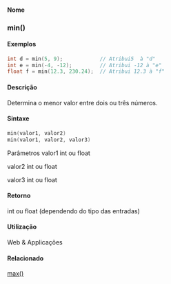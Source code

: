 
#### Nome
### min()

#### Exemplos

```pde
int d = min(5, 9);            // Atribui5  à "d"
int e = min(-4, -12);         // Atribui -12 à "e"
float f = min(12.3, 230.24);  // Atribui 12.3 à "f"

```



#### Descrição
Determina o menor valor entre dois ou três números.

#### Sintaxe
```pde
min(valor1, valor2)
min(valor1, valor2, valor3)

```
Parâmetros
valor1
int ou float


valor2
int ou float


valor3
int ou float



#### Retorno

	
int ou float (dependendo do tipo das entradas)

#### Utilização

	
Web & Applicações

#### Relacionado
[max()](max_
)

